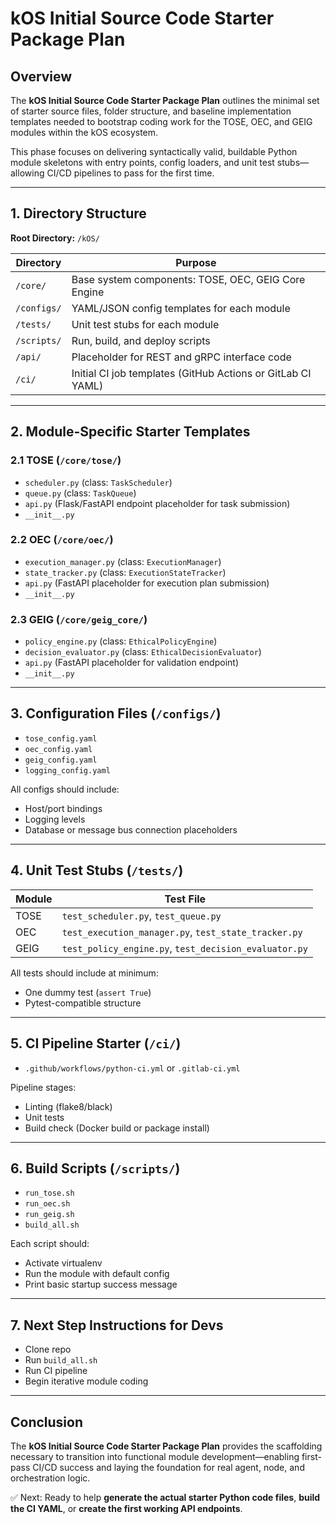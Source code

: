 # kOS Initial Source Code Starter Package Plan

## Overview
The **kOS Initial Source Code Starter Package Plan** outlines the minimal set of starter source files, folder structure, and baseline implementation templates needed to bootstrap coding work for the TOSE, OEC, and GEIG modules within the kOS ecosystem.

This phase focuses on delivering syntactically valid, buildable Python module skeletons with entry points, config loaders, and unit test stubs—allowing CI/CD pipelines to pass for the first time.

---

## 1. Directory Structure

**Root Directory:** `/kOS/`

| Directory | Purpose |
|---|---|
| `/core/` | Base system components: TOSE, OEC, GEIG Core Engine |
| `/configs/` | YAML/JSON config templates for each module |
| `/tests/` | Unit test stubs for each module |
| `/scripts/` | Run, build, and deploy scripts |
| `/api/` | Placeholder for REST and gRPC interface code |
| `/ci/` | Initial CI job templates (GitHub Actions or GitLab CI YAML) |

---

## 2. Module-Specific Starter Templates

### 2.1 TOSE (`/core/tose/`)
- `scheduler.py` (class: `TaskScheduler`)
- `queue.py` (class: `TaskQueue`)
- `api.py` (Flask/FastAPI endpoint placeholder for task submission)
- `__init__.py`

### 2.2 OEC (`/core/oec/`)
- `execution_manager.py` (class: `ExecutionManager`)
- `state_tracker.py` (class: `ExecutionStateTracker`)
- `api.py` (FastAPI placeholder for execution plan submission)
- `__init__.py`

### 2.3 GEIG (`/core/geig_core/`)
- `policy_engine.py` (class: `EthicalPolicyEngine`)
- `decision_evaluator.py` (class: `EthicalDecisionEvaluator`)
- `api.py` (FastAPI placeholder for validation endpoint)
- `__init__.py`

---

## 3. Configuration Files (`/configs/`)

- `tose_config.yaml`
- `oec_config.yaml`
- `geig_config.yaml`
- `logging_config.yaml`

All configs should include:
- Host/port bindings
- Logging levels
- Database or message bus connection placeholders

---

## 4. Unit Test Stubs (`/tests/`)

| Module | Test File |
|---|---|
| TOSE | `test_scheduler.py`, `test_queue.py` |
| OEC | `test_execution_manager.py`, `test_state_tracker.py` |
| GEIG | `test_policy_engine.py`, `test_decision_evaluator.py` |

All tests should include at minimum:
- One dummy test (`assert True`)
- Pytest-compatible structure

---

## 5. CI Pipeline Starter (`/ci/`)

- `.github/workflows/python-ci.yml` or `.gitlab-ci.yml`

Pipeline stages:
- Linting (flake8/black)
- Unit tests
- Build check (Docker build or package install)

---

## 6. Build Scripts (`/scripts/`)

- `run_tose.sh`
- `run_oec.sh`
- `run_geig.sh`
- `build_all.sh`

Each script should:
- Activate virtualenv
- Run the module with default config
- Print basic startup success message

---

## 7. Next Step Instructions for Devs

- Clone repo
- Run `build_all.sh`
- Run CI pipeline
- Begin iterative module coding

---

## Conclusion
The **kOS Initial Source Code Starter Package Plan** provides the scaffolding necessary to transition into functional module development—enabling first-pass CI/CD success and laying the foundation for real agent, node, and orchestration logic.

✅ Next: Ready to help **generate the actual starter Python code files**, **build the CI YAML**, or **create the first working API endpoints**.

